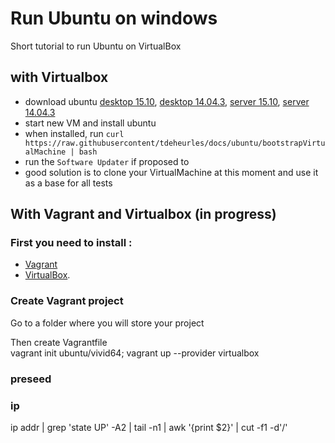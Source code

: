 # Run Ubuntu on windows
Short tutorial to run Ubuntu on VirtualBox

## with Virtualbox
- download ubuntu [desktop 15.10](http://www.ubuntu.com/download/desktop/thank-you?country=FR&version=15.10&architecture=amd64), [desktop 14.04.3](http://www.ubuntu.com/download/desktop/thank-you?country=FR&version=14.04.3&architecture=amd64), [server 15.10](http://www.ubuntu.com/download/server/thank-you?country=FR&version=15.10&architecture=amd64), [server 14.04.3](http://www.ubuntu.com/download/server/thank-you?country=FR&version=14.04.3&architecture=amd64)
- start new VM and install ubuntu
- when installed, run `curl https://raw.githubusercontent/tdeheurles/docs/ubuntu/bootstrapVirtualMachine | bash`
- run the `Software Updater` if proposed to
- good solution is to clone your VirtualMachine at this moment and use it as a base for all tests

## With Vagrant and Virtualbox (in progress)
### First you need to install :
- [Vagrant](https://www.vagrantup.com/downloads.html)
- [VirtualBox](https://www.virtualbox.org/wiki/Downloads).

### Create Vagrant project
Go to a folder where you will store your project

Then create Vagrantfile  
vagrant init ubuntu/vivid64; vagrant up --provider virtualbox

### preseed

### ip
ip addr | grep 'state UP' -A2 | tail -n1 | awk '{print $2}' | cut -f1  -d'/'
